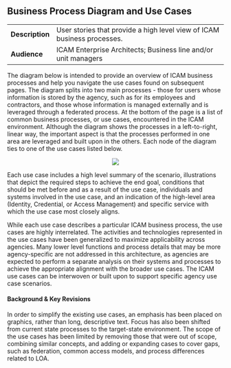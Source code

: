 ## Business Process Diagram and Use Cases

<table>
<tr><td><b>Description</b></td><td>User stories that provide a high level view of ICAM business processes.</td></tr>
<tr><td><b>Audience</b></td><td>ICAM Enterprise Architects; Business line and/or unit managers</td></tr>
</table>

The diagram below is intended to provide an overview of ICAM business processes and help you navigate the use cases found on subsequent pages. The diagram splits into two main processes - those for users whose information is stored by the agency, such as for its employees and contractors, and those whose information is managed externally and is leveraged through a federated process. At the bottom of the page is a list of common business processes, or use cases, encountered in the ICAM environment. Although the diagram shows the processes in a left-to-right, linear way, the important aspect is that the processes performed in one area are leveraged and built upon in the others. Each node of the diagram ties to one of the use cases listed below. 

<div style="text-align:center"><img src="../../img/BusinessProcessDiagram.png"/></div>

Each use case includes a high level summary of the scenario, illustrations that depict the required steps to achieve the end goal, conditions that should be met before and as a result of the use case, individuals and systems involved in the use case, and an indication of the high-level area (Identity, Credential, or Access Management) and specific service with which the use case most closely aligns.

While each use case describes a particular ICAM business process, the use cases are highly interrelated. The activities and technologies represented in the use cases have been generalized to maximize applicability across agencies. Many lower level functions and process details that may be more agency-specific are not addressed in this architecture, as agencies are expected to perform a separate analysis on their systems and processes to achieve the appropriate alignment with the broader use cases. The ICAM use cases can be interwoven or built upon to support specific agency use case scenarios.

#### Background & Key Revisions
In order to simplify the existing use cases, an emphasis has been placed on graphics, rather than long, descriptive text. Focus has also been shifted from current state processes to the target-state environment. The scope of the use cases has been limited by removing those that were out of scope, combining similar concepts, and adding or expanding cases to cover gaps, such as federation, common access models, and process differences related to LOA.



